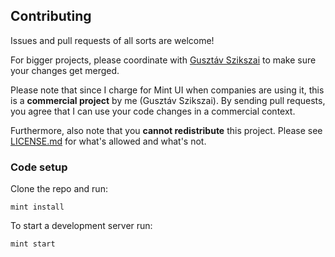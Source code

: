 ## Contributing

Issues and pull requests of all sorts are welcome!

For bigger projects, please coordinate with [Gusztáv Szikszai](https://github.com/gdotdesign/) to make sure your changes get merged.

Please note that since I charge for Mint UI when companies are using it, this is a **commercial project** by me (Gusztáv Szikszai). By sending pull requests, you agree that I can use your code changes in a commercial context.

Furthermore, also note that you **cannot redistribute** this project. Please see [LICENSE.md](LICENSE.md) for what's allowed and what's not.

### Code setup

Clone the repo and run:

```console
mint install
```

To start a development server run:

```console
mint start
```
